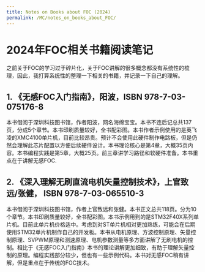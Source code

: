 ```yaml
---
title: Notes on Books about FOC (2024)
permalink: /MC/notes_on_books_about_FOC/
---
```


# 2024年FOC相关书籍阅读笔记
之前关于FOC的学习过于碎片化，关于FOC讲解的很多概念都没有系统性的梳理，因此，我打算系统性的整理一下相关的书籍，并记录一下自己的理解。

## 1. 《无感FOC入门指南》，阳波，ISBN 978-7-03-075176-8
本书借阅于深圳科技图书馆，作者阳波，网名海绵宝宝。本书不连后记总共137页，分成5个章节。本书印刷质量较好，全书配彩图。本书作者示例使用的是英飞凌的XMC4100单片机，目前比较昂贵。预计不会使用此硬件制作电路板，但是仍然会理解此芯片配置以方便后续硬件设计。本书理论核心是第4章，大概35页内容。本书编程实践是第5章，大概25页。前三章讲学习路径和软硬件准备。本书重点在于讲解无感FOC.





## 2. 《深入理解无刷直流电机矢量控制技术》，上官致远/张健， ISBN 978-7-03-065510-3
本书借阅于深圳科技图书馆，作者上官致远和张健。本书正文总共118页。分为10个章节。本书印刷质量较好，全书配彩图。本书示例用到的是STM32F40X系列单片机。目前此单片机价格适中。考虑到对ST单片机相对更加熟练，可能会在后期使用STM32单片机制作自己的开发板。本书从电机原理、方波控制原理、矢量控制原理、SVPWM原理和测速原理、电机参数测量等多方面讲解了无刷电机的控制。相比于《无感FOC入门指南》本书的理论讲解更加细致，有助于理解矢量控制的原理。编程实践部分较少，但也有一些示例代码。本书对无感FOC稍有讲解，但是重点在于传统的FOC技术。
